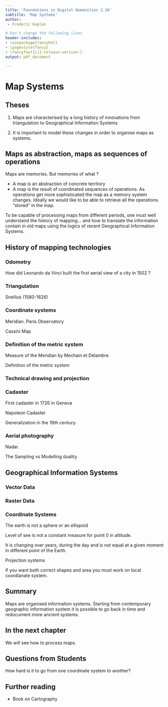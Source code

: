 ```yaml
---
title: 'Foundations in Digital Humanities 2.10'
subtitle: 'Map Systems'
author:
 - Frederic Kaplan

# Don't change the following lines
header-includes:
- \usepackage{fancyhdr}
- \pagestyle{fancy}
- \fancyfoot[L]{-release-version-}
output: pdf_document

---
```


# Map Systems

## Theses

1) Maps are characterised by a long history of innovations from triangulation to Geographical Information Systems

2) It is important to model these changes in order to organise maps as systems.

## Maps as abstraction, maps as sequences of operations

Maps are memories. But memories of what ?

- A map is an abstraction of concrete territory
- A map is the result of coordinated sequences of operations. As operations get more sophisticated the map as a memory system changes. Ideally we would like to be able to retrieve all the operations “stored” in the map.

To be capable of processing maps from different periods, one must well understand the history of mapping… and how to translate the information contain in old maps using the logics of recent Geographical Information Systems.

## History of mapping technologies

### Odometry

How did Leonardo da Vinci built the first aerial view of a city in 1502 ?

### Triangulation

Snellius (1580-1626)

### Coordinate systems

Meridian. Paris Observatory

Cassini Map

### Definition of the metric system

Measure of the Meridian by Mechain et Delambre

Definition of the metric system

### Technical drawing and projection

### Cadaster

First cadaster in 1726 in Geneva

Napoleon Cadaster

Generalization in the 19th century.

### Aerial photography

Nadar.

The Sampling vs Modelling duality

## Geographical Information Systems

### Vector Data

### Raster Data

### Coordinate Systems

The earth is not a sphere or an ellispoid

Level of see is not a constant measure for point 0 in altitude.

It is changing over years, during the day and is not equal at a given moment in different point of the Earth.

Projection systems

If you want both correct shapes and area you must work on local coordianate system.

## Summary

Maps are organised information systems. Starting from contemporary geographic information system it is possible to go back in time and redocument more ancient systems. 

## In the next chapter

We will see how to process maps. 

## Questions from Students
How hard is it to go from one coordinate system to another?
## Further reading

- Book on Cartography
